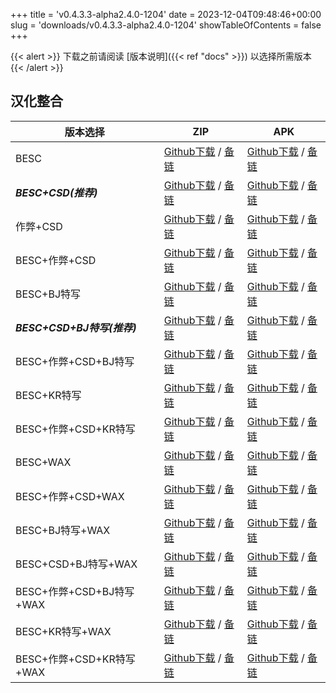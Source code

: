 
+++
title = 'v0.4.3.3-alpha2.4.0-1204'
date = 2023-12-04T09:48:46+00:00
slug = 'downloads/v0.4.3.3-alpha2.4.0-1204'
showTableOfContents = false
+++

{{< alert >}}
下载之前请阅读 [版本说明]({{< ref "docs" >}}) 以选择所需版本
{{< /alert >}}

## 汉化整合

|         版本选择          |                                                                                                                                                                              ZIP                                                                                                                                                                               |                                                                                                                                                                              APK                                                                                                                                                                               |
|---------------------------|----------------------------------------------------------------------------------------------------------------------------------------------------------------------------------------------------------------------------------------------------------------------------------------------------------------------------------------------------------------|----------------------------------------------------------------------------------------------------------------------------------------------------------------------------------------------------------------------------------------------------------------------------------------------------------------------------------------------------------------|
|BESC                       |[Github下载](https://github.com/DoL-Lyra/Lyra/releases/download/v0.4.3.3-alpha2.4.0-1204/DoL-0.4.3.3-chsmods-a2.4.0-besc-1204.zip ) / [备链](https://ghfast.top/https://github.com/DoL-Lyra/Lyra/releases/download/v0.4.3.3-alpha2.4.0-1204/DoL-0.4.3.3-chsmods-a2.4.0-besc-1204.zip )                                                  |[Github下载](https://github.com/DoL-Lyra/Lyra/releases/download/v0.4.3.3-alpha2.4.0-1204/DoL-0.4.3.3-chsmods-a2.4.0-besc-1204.apk ) / [备链](https://ghfast.top/https://github.com/DoL-Lyra/Lyra/releases/download/v0.4.3.3-alpha2.4.0-1204/DoL-0.4.3.3-chsmods-a2.4.0-besc-1204.apk )                                                  |
|***BESC+CSD(推荐)***       |[Github下载](https://github.com/DoL-Lyra/Lyra/releases/download/v0.4.3.3-alpha2.4.0-1204/DoL-0.4.3.3-chsmods-a2.4.0-besc-csd-1204.zip ) / [备链](https://ghfast.top/https://github.com/DoL-Lyra/Lyra/releases/download/v0.4.3.3-alpha2.4.0-1204/DoL-0.4.3.3-chsmods-a2.4.0-besc-csd-1204.zip )                                          |[Github下载](https://github.com/DoL-Lyra/Lyra/releases/download/v0.4.3.3-alpha2.4.0-1204/DoL-0.4.3.3-chsmods-a2.4.0-besc-csd-1204.apk ) / [备链](https://ghfast.top/https://github.com/DoL-Lyra/Lyra/releases/download/v0.4.3.3-alpha2.4.0-1204/DoL-0.4.3.3-chsmods-a2.4.0-besc-csd-1204.apk )                                          |
|作弊+CSD                   |[Github下载](https://github.com/DoL-Lyra/Lyra/releases/download/v0.4.3.3-alpha2.4.0-1204/DoL-0.4.3.3-chsmods-a2.4.0-cheat-csd-1204.zip ) / [备链](https://ghfast.top/https://github.com/DoL-Lyra/Lyra/releases/download/v0.4.3.3-alpha2.4.0-1204/DoL-0.4.3.3-chsmods-a2.4.0-cheat-csd-1204.zip )                                        |[Github下载](https://github.com/DoL-Lyra/Lyra/releases/download/v0.4.3.3-alpha2.4.0-1204/DoL-0.4.3.3-chsmods-a2.4.0-cheat-csd-1204.apk ) / [备链](https://ghfast.top/https://github.com/DoL-Lyra/Lyra/releases/download/v0.4.3.3-alpha2.4.0-1204/DoL-0.4.3.3-chsmods-a2.4.0-cheat-csd-1204.apk )                                        |
|BESC+作弊+CSD              |[Github下载](https://github.com/DoL-Lyra/Lyra/releases/download/v0.4.3.3-alpha2.4.0-1204/DoL-0.4.3.3-chsmods-a2.4.0-besc-cheat-csd-1204.zip ) / [备链](https://ghfast.top/https://github.com/DoL-Lyra/Lyra/releases/download/v0.4.3.3-alpha2.4.0-1204/DoL-0.4.3.3-chsmods-a2.4.0-besc-cheat-csd-1204.zip )                              |[Github下载](https://github.com/DoL-Lyra/Lyra/releases/download/v0.4.3.3-alpha2.4.0-1204/DoL-0.4.3.3-chsmods-a2.4.0-besc-cheat-csd-1204.apk ) / [备链](https://ghfast.top/https://github.com/DoL-Lyra/Lyra/releases/download/v0.4.3.3-alpha2.4.0-1204/DoL-0.4.3.3-chsmods-a2.4.0-besc-cheat-csd-1204.apk )                              |
|BESC+BJ特写                |[Github下载](https://github.com/DoL-Lyra/Lyra/releases/download/v0.4.3.3-alpha2.4.0-1204/DoL-0.4.3.3-chsmods-a2.4.0-besc-sideviewbj-1204.zip ) / [备链](https://ghfast.top/https://github.com/DoL-Lyra/Lyra/releases/download/v0.4.3.3-alpha2.4.0-1204/DoL-0.4.3.3-chsmods-a2.4.0-besc-sideviewbj-1204.zip )                            |[Github下载](https://github.com/DoL-Lyra/Lyra/releases/download/v0.4.3.3-alpha2.4.0-1204/DoL-0.4.3.3-chsmods-a2.4.0-besc-sideviewbj-1204.apk ) / [备链](https://ghfast.top/https://github.com/DoL-Lyra/Lyra/releases/download/v0.4.3.3-alpha2.4.0-1204/DoL-0.4.3.3-chsmods-a2.4.0-besc-sideviewbj-1204.apk )                            |
|***BESC+CSD+BJ特写(推荐)***|[Github下载](https://github.com/DoL-Lyra/Lyra/releases/download/v0.4.3.3-alpha2.4.0-1204/DoL-0.4.3.3-chsmods-a2.4.0-besc-csd-sideviewbj-1204.zip ) / [备链](https://ghfast.top/https://github.com/DoL-Lyra/Lyra/releases/download/v0.4.3.3-alpha2.4.0-1204/DoL-0.4.3.3-chsmods-a2.4.0-besc-csd-sideviewbj-1204.zip )                    |[Github下载](https://github.com/DoL-Lyra/Lyra/releases/download/v0.4.3.3-alpha2.4.0-1204/DoL-0.4.3.3-chsmods-a2.4.0-besc-csd-sideviewbj-1204.apk ) / [备链](https://ghfast.top/https://github.com/DoL-Lyra/Lyra/releases/download/v0.4.3.3-alpha2.4.0-1204/DoL-0.4.3.3-chsmods-a2.4.0-besc-csd-sideviewbj-1204.apk )                    |
|BESC+作弊+CSD+BJ特写       |[Github下载](https://github.com/DoL-Lyra/Lyra/releases/download/v0.4.3.3-alpha2.4.0-1204/DoL-0.4.3.3-chsmods-a2.4.0-besc-cheat-csd-sideviewbj-1204.zip ) / [备链](https://ghfast.top/https://github.com/DoL-Lyra/Lyra/releases/download/v0.4.3.3-alpha2.4.0-1204/DoL-0.4.3.3-chsmods-a2.4.0-besc-cheat-csd-sideviewbj-1204.zip )        |[Github下载](https://github.com/DoL-Lyra/Lyra/releases/download/v0.4.3.3-alpha2.4.0-1204/DoL-0.4.3.3-chsmods-a2.4.0-besc-cheat-csd-sideviewbj-1204.apk ) / [备链](https://ghfast.top/https://github.com/DoL-Lyra/Lyra/releases/download/v0.4.3.3-alpha2.4.0-1204/DoL-0.4.3.3-chsmods-a2.4.0-besc-cheat-csd-sideviewbj-1204.apk )        |
|BESC+KR特写                |[Github下载](https://github.com/DoL-Lyra/Lyra/releases/download/v0.4.3.3-alpha2.4.0-1204/DoL-0.4.3.3-chsmods-a2.4.0-besc-sideviewkr-1204.zip ) / [备链](https://ghfast.top/https://github.com/DoL-Lyra/Lyra/releases/download/v0.4.3.3-alpha2.4.0-1204/DoL-0.4.3.3-chsmods-a2.4.0-besc-sideviewkr-1204.zip )                            |[Github下载](https://github.com/DoL-Lyra/Lyra/releases/download/v0.4.3.3-alpha2.4.0-1204/DoL-0.4.3.3-chsmods-a2.4.0-besc-sideviewkr-1204.apk ) / [备链](https://ghfast.top/https://github.com/DoL-Lyra/Lyra/releases/download/v0.4.3.3-alpha2.4.0-1204/DoL-0.4.3.3-chsmods-a2.4.0-besc-sideviewkr-1204.apk )                            |
|BESC+作弊+CSD+KR特写       |[Github下载](https://github.com/DoL-Lyra/Lyra/releases/download/v0.4.3.3-alpha2.4.0-1204/DoL-0.4.3.3-chsmods-a2.4.0-besc-cheat-csd-sideviewkr-1204.zip ) / [备链](https://ghfast.top/https://github.com/DoL-Lyra/Lyra/releases/download/v0.4.3.3-alpha2.4.0-1204/DoL-0.4.3.3-chsmods-a2.4.0-besc-cheat-csd-sideviewkr-1204.zip )        |[Github下载](https://github.com/DoL-Lyra/Lyra/releases/download/v0.4.3.3-alpha2.4.0-1204/DoL-0.4.3.3-chsmods-a2.4.0-besc-cheat-csd-sideviewkr-1204.apk ) / [备链](https://ghfast.top/https://github.com/DoL-Lyra/Lyra/releases/download/v0.4.3.3-alpha2.4.0-1204/DoL-0.4.3.3-chsmods-a2.4.0-besc-cheat-csd-sideviewkr-1204.apk )        |
|BESC+WAX                   |[Github下载](https://github.com/DoL-Lyra/Lyra/releases/download/v0.4.3.3-alpha2.4.0-1204/DoL-0.4.3.3-chsmods-a2.4.0-besc-wax-1204.zip ) / [备链](https://ghfast.top/https://github.com/DoL-Lyra/Lyra/releases/download/v0.4.3.3-alpha2.4.0-1204/DoL-0.4.3.3-chsmods-a2.4.0-besc-wax-1204.zip )                                          |[Github下载](https://github.com/DoL-Lyra/Lyra/releases/download/v0.4.3.3-alpha2.4.0-1204/DoL-0.4.3.3-chsmods-a2.4.0-besc-wax-1204.apk ) / [备链](https://ghfast.top/https://github.com/DoL-Lyra/Lyra/releases/download/v0.4.3.3-alpha2.4.0-1204/DoL-0.4.3.3-chsmods-a2.4.0-besc-wax-1204.apk )                                          |
|BESC+作弊+CSD+WAX          |[Github下载](https://github.com/DoL-Lyra/Lyra/releases/download/v0.4.3.3-alpha2.4.0-1204/DoL-0.4.3.3-chsmods-a2.4.0-besc-wax-cheat-csd-1204.zip ) / [备链](https://ghfast.top/https://github.com/DoL-Lyra/Lyra/releases/download/v0.4.3.3-alpha2.4.0-1204/DoL-0.4.3.3-chsmods-a2.4.0-besc-wax-cheat-csd-1204.zip )                      |[Github下载](https://github.com/DoL-Lyra/Lyra/releases/download/v0.4.3.3-alpha2.4.0-1204/DoL-0.4.3.3-chsmods-a2.4.0-besc-wax-cheat-csd-1204.apk ) / [备链](https://ghfast.top/https://github.com/DoL-Lyra/Lyra/releases/download/v0.4.3.3-alpha2.4.0-1204/DoL-0.4.3.3-chsmods-a2.4.0-besc-wax-cheat-csd-1204.apk )                      |
|BESC+BJ特写+WAX            |[Github下载](https://github.com/DoL-Lyra/Lyra/releases/download/v0.4.3.3-alpha2.4.0-1204/DoL-0.4.3.3-chsmods-a2.4.0-besc-wax-sideviewbj-1204.zip ) / [备链](https://ghfast.top/https://github.com/DoL-Lyra/Lyra/releases/download/v0.4.3.3-alpha2.4.0-1204/DoL-0.4.3.3-chsmods-a2.4.0-besc-wax-sideviewbj-1204.zip )                    |[Github下载](https://github.com/DoL-Lyra/Lyra/releases/download/v0.4.3.3-alpha2.4.0-1204/DoL-0.4.3.3-chsmods-a2.4.0-besc-wax-sideviewbj-1204.apk ) / [备链](https://ghfast.top/https://github.com/DoL-Lyra/Lyra/releases/download/v0.4.3.3-alpha2.4.0-1204/DoL-0.4.3.3-chsmods-a2.4.0-besc-wax-sideviewbj-1204.apk )                    |
|BESC+CSD+BJ特写+WAX        |[Github下载](https://github.com/DoL-Lyra/Lyra/releases/download/v0.4.3.3-alpha2.4.0-1204/DoL-0.4.3.3-chsmods-a2.4.0-besc-wax-csd-sideviewbj-1204.zip ) / [备链](https://ghfast.top/https://github.com/DoL-Lyra/Lyra/releases/download/v0.4.3.3-alpha2.4.0-1204/DoL-0.4.3.3-chsmods-a2.4.0-besc-wax-csd-sideviewbj-1204.zip )            |[Github下载](https://github.com/DoL-Lyra/Lyra/releases/download/v0.4.3.3-alpha2.4.0-1204/DoL-0.4.3.3-chsmods-a2.4.0-besc-wax-csd-sideviewbj-1204.apk ) / [备链](https://ghfast.top/https://github.com/DoL-Lyra/Lyra/releases/download/v0.4.3.3-alpha2.4.0-1204/DoL-0.4.3.3-chsmods-a2.4.0-besc-wax-csd-sideviewbj-1204.apk )            |
|BESC+作弊+CSD+BJ特写+WAX   |[Github下载](https://github.com/DoL-Lyra/Lyra/releases/download/v0.4.3.3-alpha2.4.0-1204/DoL-0.4.3.3-chsmods-a2.4.0-besc-wax-cheat-csd-sideviewbj-1204.zip ) / [备链](https://ghfast.top/https://github.com/DoL-Lyra/Lyra/releases/download/v0.4.3.3-alpha2.4.0-1204/DoL-0.4.3.3-chsmods-a2.4.0-besc-wax-cheat-csd-sideviewbj-1204.zip )|[Github下载](https://github.com/DoL-Lyra/Lyra/releases/download/v0.4.3.3-alpha2.4.0-1204/DoL-0.4.3.3-chsmods-a2.4.0-besc-wax-cheat-csd-sideviewbj-1204.apk ) / [备链](https://ghfast.top/https://github.com/DoL-Lyra/Lyra/releases/download/v0.4.3.3-alpha2.4.0-1204/DoL-0.4.3.3-chsmods-a2.4.0-besc-wax-cheat-csd-sideviewbj-1204.apk )|
|BESC+KR特写+WAX            |[Github下载](https://github.com/DoL-Lyra/Lyra/releases/download/v0.4.3.3-alpha2.4.0-1204/DoL-0.4.3.3-chsmods-a2.4.0-besc-wax-sideviewkr-1204.zip ) / [备链](https://ghfast.top/https://github.com/DoL-Lyra/Lyra/releases/download/v0.4.3.3-alpha2.4.0-1204/DoL-0.4.3.3-chsmods-a2.4.0-besc-wax-sideviewkr-1204.zip )                    |[Github下载](https://github.com/DoL-Lyra/Lyra/releases/download/v0.4.3.3-alpha2.4.0-1204/DoL-0.4.3.3-chsmods-a2.4.0-besc-wax-sideviewkr-1204.apk ) / [备链](https://ghfast.top/https://github.com/DoL-Lyra/Lyra/releases/download/v0.4.3.3-alpha2.4.0-1204/DoL-0.4.3.3-chsmods-a2.4.0-besc-wax-sideviewkr-1204.apk )                    |
|BESC+作弊+CSD+KR特写+WAX   |[Github下载](https://github.com/DoL-Lyra/Lyra/releases/download/v0.4.3.3-alpha2.4.0-1204/DoL-0.4.3.3-chsmods-a2.4.0-besc-wax-cheat-csd-sideviewkr-1204.zip ) / [备链](https://ghfast.top/https://github.com/DoL-Lyra/Lyra/releases/download/v0.4.3.3-alpha2.4.0-1204/DoL-0.4.3.3-chsmods-a2.4.0-besc-wax-cheat-csd-sideviewkr-1204.zip )|[Github下载](https://github.com/DoL-Lyra/Lyra/releases/download/v0.4.3.3-alpha2.4.0-1204/DoL-0.4.3.3-chsmods-a2.4.0-besc-wax-cheat-csd-sideviewkr-1204.apk ) / [备链](https://ghfast.top/https://github.com/DoL-Lyra/Lyra/releases/download/v0.4.3.3-alpha2.4.0-1204/DoL-0.4.3.3-chsmods-a2.4.0-besc-wax-cheat-csd-sideviewkr-1204.apk )|
